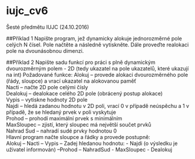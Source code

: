 # iujc_cv6
Šesté předmětu IUJC (24.10.2016)

##Příklad 1 
Napište program, jež dynamicky alokuje jednorozměrné pole celých N čísel. Pole načtěte a následně vytiskněte. Dále proveďte realokaci pole na dvounásobnou dimenzi. 

##Příklad 2 
Napište sadu funkcí pro práci s plně dynamickým dvourozměrným polem - 2D (tedy ukazatel na pole ukazatelů, které ukazují na int) Požadované funkce: 
Alokuj – provede alokaci dvourozměrného pole (řády, sloupce) a vrací ukazatel na alokovanou paměť<br /> 
Nacti – načte 2D pole celými čísly <br />
Dealokuj – dealokace celého 2D pole (obrácený postup alokace) <br />
Vypis – vytiskne hodnoty 2D pole <br />
Najdi – hledá zadanou hodnotu v 2D poli, vrací 0 v případě neúspěchu a 1 v případě, že se hledaný prvek v poli vyskytuje <br />
Prohod – prohodí maximální prvek s minimálním <br />
MaxSloupec – zjistí, který sloupec má největší součet prvků<br />
Nahrad Sud – nahradí sudé prvky hodnotou 0 <br />
Hlavní program načte sloupce a řádky a provede postupně: <br />
Alokuj – Nacti – Vypis – Zadej hledanou hodnotu: - Najdi (o výsledku je uživatel informován) –Prohod – NahradSud - MaxSloupec - Dealokuj 
